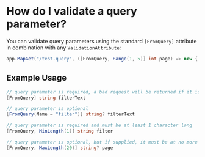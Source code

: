 # How do I validate a query parameter?

You can validate query parameters using the standard `[FromQuery]` attribute in combination with any `ValidationAttribute`:

```csharp
app.MapGet("/test-query", ([FromQuery, Range(1, 5)] int page) => new { ... });
```

## Example Usage

```csharp
// query parameter is required, a bad request will be returned if it is missing
[FromQuery] string filterText

// query parameter is optional
[FromQuery(Name = "filter")] string? filterText

// query parameter is required and must be at least 1 character long
[FromQuery, MinLength(1)] string filter

// query parameter is optional, but if supplied, it must be at no more than 20 characters long
[FromQuery, MaxLength(20)] string? page
```

